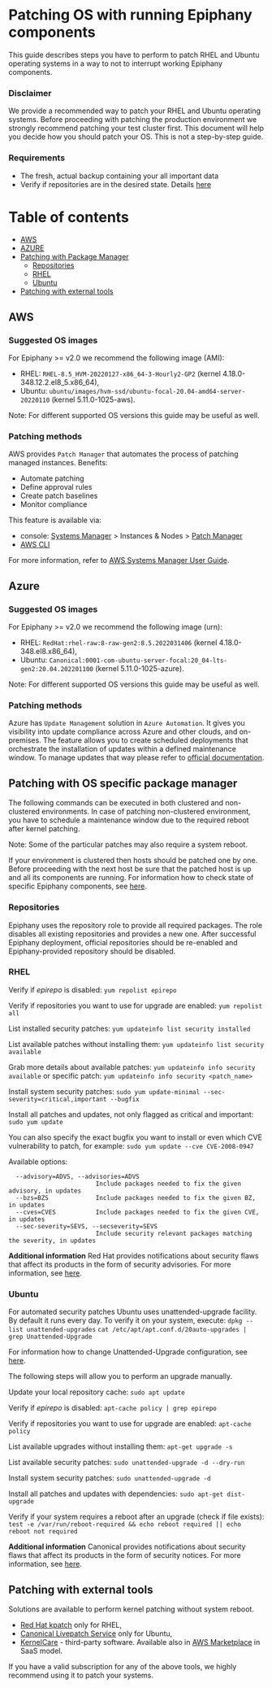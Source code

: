 # Patching OS with running Epiphany components

This guide describes steps you have to perform to patch RHEL and Ubuntu operating systems in a way to not to interrupt working Epiphany components.

### Disclaimer

We provide a recommended way to patch your RHEL and Ubuntu operating systems. Before proceeding with patching the production environment we strongly recommend patching your test cluster first.
This document will help you decide how you should patch your OS. This is not a step-by-step guide.

### Requirements

- The fresh, actual backup containing your all important data
- Verify if repositories are in the desired state. Details [here](#repositories)

# Table of contents

- [AWS](#aws)
- [AZURE](#azure)
- [Patching with Package Manager](#patching-with-package-manager)
  - [Repositories](#repositories)
  - [RHEL](#rhel)
  - [Ubuntu](#ubuntu)
- [Patching with external tools](#patching-with-external-tools)

## AWS

### Suggested OS images

For Epiphany >= v2.0 we recommend the following image (AMI):

- RHEL: `RHEL-8.5_HVM-20220127-x86_64-3-Hourly2-GP2` (kernel 4.18.0-348.12.2.el8_5.x86_64),
- Ubuntu: `ubuntu/images/hvm-ssd/ubuntu-focal-20.04-amd64-server-20220110` (kernel 5.11.0-1025-aws).

Note: For different supported OS versions this guide may be useful as well.

### Patching methods

AWS provides `Patch Manager` that automates the process of patching managed instances.
Benefits:

- Automate patching
- Define approval rules
- Create patch baselines
- Monitor compliance

This feature is available via:

- console: [Systems Manager](https://console.aws.amazon.com/systems-manager/) > Instances & Nodes > [Patch Manager](https://console.aws.amazon.com/systems-manager/patch-manager)
- [AWS CLI](https://docs.aws.amazon.com/systems-manager/latest/userguide/patch-manager-cli-commands.html)

For more information, refer to [AWS Systems Manager User Guide](https://docs.aws.amazon.com/systems-manager/latest/userguide/systems-manager-patch.html).

## Azure

### Suggested OS images

For Epiphany >= v2.0 we recommend the following image (urn):

- RHEL: `RedHat:rhel-raw:8-raw-gen2:8.5.2022031406` (kernel 4.18.0-348.el8.x86_64),
- Ubuntu: `Canonical:0001-com-ubuntu-server-focal:20_04-lts-gen2:20.04.202201100` (kernel 5.11.0-1025-azure).

Note: For different supported OS versions this guide may be useful as well.

### Patching methods

Azure has `Update Management` solution in `Azure Automation`. It gives you visibility into update compliance across Azure and other clouds, and on-premises. The feature allows you to create scheduled deployments that orchestrate the installation of updates within a defined maintenance window.
To manage updates that way please refer to [official documentation](https://docs.microsoft.com/en-us/azure/automation/update-management/update-mgmt-manage-updates-for-vm).

## Patching with OS specific package manager

The following commands can be executed in both clustered and non-clustered environments. In case of patching non-clustered environment, you have to schedule a maintenance window due to the required reboot after kernel patching.

Note: Some of the particular patches may also require a system reboot.

If your environment is clustered then hosts should be patched one by one. Before proceeding with the next host be sure that the patched host is up and all its components are running.
For information how to check state of specific Epiphany components, see [here](./MAINTENANCE.md).

### Repositories

Epiphany uses the repository role to provide all required packages. The role disables all existing repositories and provides a new one. After successful Epiphany deployment, official repositories should be re-enabled and Epiphany-provided repository should be disabled.

### RHEL

Verify if *epirepo* is disabled:
`yum repolist epirepo`

Verify if repositories you want to use for upgrade are enabled:
`yum repolist all`

List installed security patches:
`yum updateinfo list security installed`

List available patches without installing them:
`yum updateinfo list security available`

Grab more details about available patches:
`yum updateinfo info security available` or specific patch: `yum updateinfo info security <patch_name>`

Install system security patches:
`sudo yum update-minimal --sec-severity=critical,important --bugfix`

Install all patches and updates, not only flagged as critical and important:
`sudo yum update`

You can also specify the exact bugfix you want to install or even which CVE vulnerability to patch, for example:
`sudo yum update --cve CVE-2008-0947`

Available options:

```shell
  --advisory=ADVS, --advisories=ADVS
                        Include packages needed to fix the given advisory, in updates
  --bzs=BZS             Include packages needed to fix the given BZ, in updates
  --cves=CVES           Include packages needed to fix the given CVE, in updates
  --sec-severity=SEVS, --secseverity=SEVS
                        Include security relevant packages matching the severity, in updates
```

**Additional information**
Red Hat provides notifications about security flaws that affect its products in the form of security advisories. For more information, see [here](https://access.redhat.com/security/updates/advisory).

### Ubuntu

For automated security patches Ubuntu uses unattended-upgrade facility. By default it runs every day. To verify it on your system, execute:
`dpkg --list unattended-upgrades`
`cat /etc/apt/apt.conf.d/20auto-upgrades | grep Unattended-Upgrade`

For information how to change Unattended-Upgrade configuration, see [here](https://github.com/mvo5/unattended-upgrades/blob/master/README.md).

The following steps will allow you to perform an upgrade manually.

Update your local repository cache:
`sudo apt update`

Verify if *epirepo* is disabled:
`apt-cache policy | grep epirepo`

Verify if repositories you want to use for upgrade are enabled:
`apt-cache policy`

List available upgrades without installing them:
`apt-get upgrade -s`

List available security patches:
`sudo unattended-upgrade -d --dry-run`

Install system security patches:
`sudo unattended-upgrade -d`

Install all patches and updates with dependencies:
`sudo apt-get dist-upgrade`

Verify if your system requires a reboot after an upgrade (check if file exists):
`test -e /var/run/reboot-required && echo reboot required || echo reboot not required`

**Additional information**
Canonical provides notifications about security flaws that affect its products in the form of security notices. For more information, see [here](https://ubuntu.com/security/notices).

## Patching with external tools

Solutions are available to perform kernel patching without system reboot.

- [Red Hat kpatch](https://access.redhat.com/documentation/en-us/red_hat_enterprise_linux/7/html/kernel_administration_guide/applying_patches_with_kernel_live_patching) only for RHEL,
- [Canonical Livepatch Service](https://ubuntu.com/livepatch) only for Ubuntu,
- [KernelCare](https://www.kernelcare.com/) - third-party software. Available also in [AWS Marketplace](https://aws.amazon.com/marketplace/pp/B085ZLFK7B) in SaaS model.

If you have a valid subscription for any of the above tools, we highly recommend using it to patch your systems.
